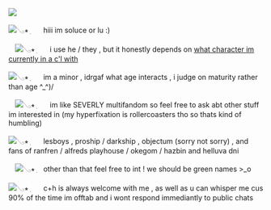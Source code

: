 ![](https://i.ibb.co/9YDTzPb/yellow-star-divider-with-small-orange-unsure-stars-created-by-saradika-on-tumblr.png)

![](https://i.ibb.co/sVmcYTm/IMG-4086.gif)𓂅⭒ ִㅤㅤhiii im soluce or lu :)

ㅤ![](https://64.media.tumblr.com/490b26e0129a23dff820896cfa48a983/ca4465b320746059-39/s75x75_c1/7b45268bca1c40151ef3e81040e8b98d907611bd.gifv)𓂅⭒ ִㅤㅤi use he / they , but it honestly depends on [what character im currently in a c'l with](https://riordan.fandom.com/wiki/Will_Solace)

![](https://i.ibb.co/sVmcYTm/IMG-4086.gif)𓂅⭒ ִㅤㅤim a minor , idrgaf what age interacts , i judge on maturity rather than age ^_^)/

ㅤ![](https://64.media.tumblr.com/490b26e0129a23dff820896cfa48a983/ca4465b320746059-39/s75x75_c1/7b45268bca1c40151ef3e81040e8b98d907611bd.gifv)𓂅⭒ ִㅤㅤim like SEVERLY multifandom so feel free to ask abt other stuff im interested in (my hyperfixation is rollercoasters tho so thats kind of humbling)

![](https://i.ibb.co/sVmcYTm/IMG-4086.gif)𓂅⭒ ִㅤㅤlesboys , proship / darkship , objectum (sorry not sorry) , and fans of ranfren / alfreds playhouse / okegom / hazbin and helluva dni

ㅤ![](https://64.media.tumblr.com/490b26e0129a23dff820896cfa48a983/ca4465b320746059-39/s75x75_c1/7b45268bca1c40151ef3e81040e8b98d907611bd.gifv)𓂅⭒ ִㅤother than that feel free to int ! we should be green names >_o

![](https://i.ibb.co/sVmcYTm/IMG-4086.gif)𓂅⭒ ִㅤㅤc+h is always welcome with me , as well as u can whisper me cus 90% of the time im offtab and i wont respond immediantly to public chats
